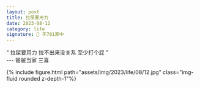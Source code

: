 ```yaml
---
layout: post
title: 拉屎要用力
date: 2023-08-12
category: life 
signature: 🌛 于701家中
---
```


“
拉屎要用力
拉不出来没关系
至少打个屁
”   
--- 爸爸当家 三喜

<div class="row">
    <div class="col-sm-4 mt-3 mt-md-0">
        {% include figure.html path="assets/img/2023/life/08/12.jpg" class="img-fluid rounded z-depth-1"%}
    </div>
</div>

